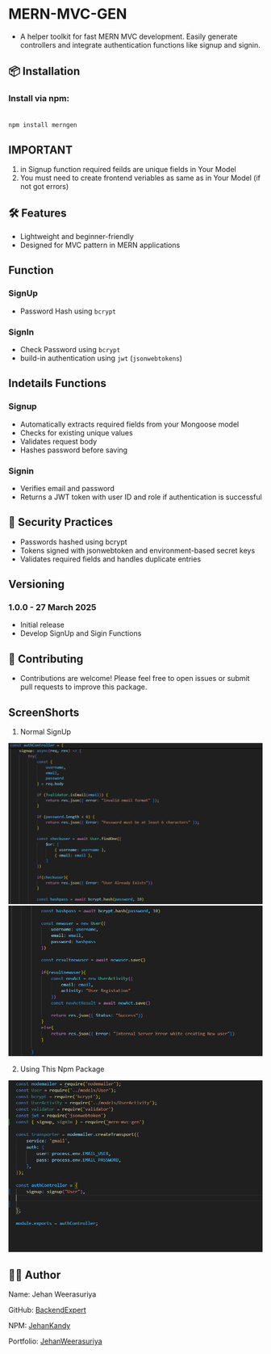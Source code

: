 # MERN-MVC-GEN

- A helper toolkit for fast MERN MVC development. Easily generate controllers and integrate authentication functions like signup and signin.

## 📦 Installation

### Install via npm:

```bash

npm install merngen

```

## IMPORTANT 

1. in Signup function required feilds are unique fields in Your Model
2. You must need to create frontend veriables as same as in Your Model
(if not got errors)


## 🛠️ Features

- Lightweight and beginner-friendly
- Designed for MVC pattern in MERN applications

## Function

### SignUp

- Password Hash using `bcrypt`

### SignIn

- Check Password using `bcrypt`
- build-in authentication using `jwt` (`jsonwebtokens`)


## Indetails Functions

### Signup 

- Automatically extracts required fields from your Mongoose model
- Checks for existing unique values
- Validates request body
- Hashes password before saving

### Signin

- Verifies email and password
- Returns a JWT token with user ID and role if authentication is successful


## 🔐 Security Practices

- Passwords hashed using bcrypt
- Tokens signed with jsonwebtoken and environment-based secret keys
- Validates required fields and handles duplicate entries


## Versioning

### 1.0.0 - 27 March 2025

- Initial release
- Develop SignUp and Sigin Functions

## 🤝 Contributing

- Contributions are welcome! Please feel free to open issues or submit pull requests to improve this package.

## ScreenShorts

1. Normal SignUp

<img src='https://github.com/BackendExpert/mern-mvc-gen/blob/master/imgs/signup1.PNG'>
<img src='https://github.com/BackendExpert/mern-mvc-gen/blob/master/imgs/signup2.PNG'>

2. Using This Npm Package

<img src='https://github.com/BackendExpert/mern-mvc-gen/blob/master/imgs/signup3.PNG'>

## 👨‍💻 Author

Name: Jehan Weerasuriya

GitHub: [BackendExpert](https://github.com/BackendExpert)

NPM: [JehanKandy](https://www.npmjs.com/~jehankandy)

Portfolio: [JehanWeerasuriya](https://jehanweerasuriya.vercel.app/)